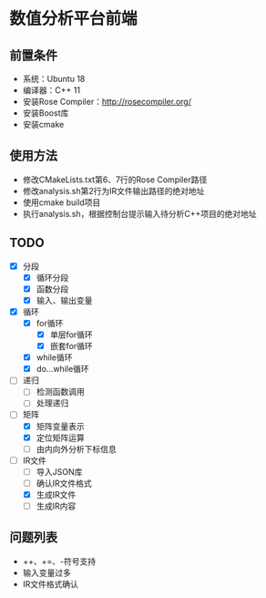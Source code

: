 # 数值分析平台前端

## 前置条件
- 系统：Ubuntu 18
- 编译器：C++ 11
- 安装Rose Compiler：<http://rosecompiler.org/>
- 安装Boost库
- 安装cmake

## 使用方法
- 修改CMakeLists.txt第6、7行的Rose Compiler路径
- 修改analysis.sh第2行为IR文件输出路径的绝对地址
- 使用cmake build项目
- 执行analysis.sh，根据控制台提示输入待分析C++项目的绝对地址

## TODO
- [x] 分段
    - [x] 循环分段
    - [x] 函数分段
    - [x] 输入、输出变量
- [x] 循环
    - [x] for循环
        - [x] 单层for循环
        - [x] 嵌套for循环
    - [x] while循环
    - [x] do...while循环
- [ ] 递归
    - [ ] 检测函数调用
    - [ ] 处理递归
- [ ] 矩阵
    - [x] 矩阵变量表示
    - [x] 定位矩阵运算
    - [ ] 由内向外分析下标信息
- [ ] IR文件
    - [ ] 导入JSON库
    - [ ] 确认IR文件格式
    - [x] 生成IR文件
    - [ ] 生成IR内容
    
## 问题列表
- ++、+=、-符号支持
- 输入变量过多
- IR文件格式确认